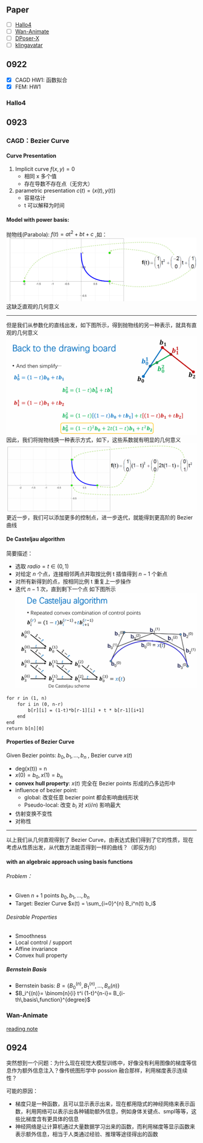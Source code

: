 ## Paper
- [ ] [Hallo4](https://arxiv.org/abs/2505.23525)
- [ ] [Wan-Animate](https://humanaigc.github.io/wan-animate/)
- [ ] [DPoser-X](https://github.com/moonbow721/DPoser-X )
- [ ] [klingavatar](https://klingavatar.github.io/)

## 0922

- [x] CAGD HW1: 函数拟合
- [x] FEM: HW1
### Hallo4



## 0923
### CAGD：Bezier Curve

#### Curve Presentation
1. Implicit curve $f(x,y)=0$
	- 相同 x 多个值
	- 存在导数不存在点（无穷大）
2. parametric presentation $c(t)=(x(t), y(t))$
	- 容易估计
	- t 可以解释为时间

#### Model with power basis:
抛物线(Parabola): $f(t) = a t^2 + b t + c$ ,如：
![](attachment/Pasted%20image%2020250923170750.png)
这缺乏直观的几何意义

---
但是我们从参数化的直线出发，如下图所示，得到抛物线的另一种表示，就具有直观的几何意义
![](attachment/Pasted%20image%2020250923170935.png)
因此，我们将抛物线换一种表示方式，如下，这些系数就有明显的几何意义
![](attachment/Pasted%20image%2020250923171222.png)
更近一步，我们可以添加更多的控制点，进一步迭代，就能得到更高阶的 Bezier 曲线
#### De Casteljau algorithm
简要描述：
- 选取 $radio = t \in (0,1)$ 
- 对给定 $n$ 个点，连接相邻两点并取按比例 t 插值得到 $n-1$ 个新点
- 对所有新得到的点，按相同比例 t 重复上一步操作
- 迭代 $n-1$ 次，直到剩下一个点
如下图所示
![](attachment/Pasted%20image%2020250923171907.png)

``` Algorithm
for r in (1, n)
	for i in (0, n-r)
		b[r][i] = (1-t)*b[r-1][i] + t * b[r-1][i+1]
	end
end
return b[n][0]
```

#### Properties of Bezier Curve 
Given Bezier points: $b_0, b_1, ..., b_n$ , Bezier curve $x(t)$
- deg(x(t)) = n
- $x(0)= b_0, x(1)=b_n$
- **convex hull property**: $x(t)$ 完全在 Bezier points 形成的凸多边形中
- influence of bezier point:
	- global: 改变任意 bezier point 都会影响曲线形状
	- Pseudo-local: 改变 $b_i$ 对 $x(i/n)$ 影响最大
- 仿射变换不变性
- 对称性

---
以上我们从几何直观得到了 Bezier Curve，由表达式我们得到了它的性质，现在考虑从性质出发，从代数方法能否得到一样的曲线？（即反方向）
#### with an algebraic approach using basis functions
###### Problem：
- Given $n+1$ points $b_0,b_1, ..., b_n$
- Target: Bezier Curve $x(t) = \sum_{i=0}^{n} B_i^n(t) b_i$

###### Desirable Properties
- Smoothness
- Local control / support
- Affine invariance
- Convex hull property

##### Bernstein Basis
- Bernstein basis: $B = \{B_0^{(n)}, B_1^{(n)},..., B_n{(n)}\}$
- $B_i^{(n)}= \binom{n}{i} t^i (1-t)^{n-i}= B_{i-th\,basis\,function}^{degree}$

### Wan-Animate
[reading note](paper/Wan-Animate.md)

## 0924

突然想到一个问题：为什么现在视觉大模型训练中，好像没有利用图像的梯度等信息作为额外信息注入？像传统图形学中 possion 融合那样，利用梯度表示连续性？

可能的原因：
- 梯度只是一种函数，且可以显示表示出来，现在都用隐式的神经网络来表示函数，利用网络可以表示出各种辅助额外信息，例如身体关键点、smpl等等，这些比梯度含有更具体的信息
- 神经网络是让计算机通过大量数据学习出来的函数，而利用梯度等显示函数来表示额外信息，相当于人类通过经验、推理等途径得出的函数